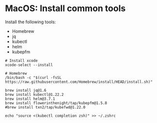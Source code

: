 # MacOS: Install common tools

Install the following tools:
* Homebrew
* jq
* kubectl
* helm
* kubepfm

```shell
# Install xcode
xcode-select --install

# Homebrew
/bin/bash -c "$(curl -fsSL https://raw.githubusercontent.com/Homebrew/install/HEAD/install.sh)"

brew install jq@1.6
brew install kubectl@1.22.2
brew install helm@3.7.1
brew install flowerinthenight/tap/kubepfm@1.5.8
#brew install txn2/tap/kubefwd@1.22.0

echo "source <(kubectl completion zsh)" >> ~/.zshrc
```